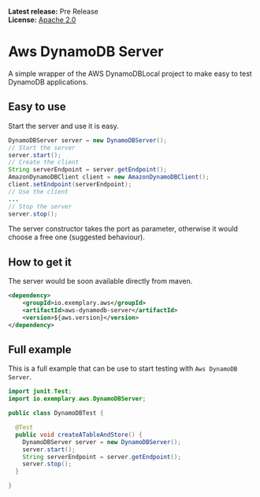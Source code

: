 **Latest release:** Pre Release<br/>
**License:** [Apache 2.0](http://www.apache.org/licenses/LICENSE-2.0)

# Aws DynamoDB Server

A simple wrapper of the AWS DynamoDBLocal project to make easy to test DynamoDB applications.

## Easy to use

Start the server and use it is easy.

```java
DynamoDBServer server = new DynamoDBServer();
// Start the server
server.start();
// Create the client
String serverEndpoint = server.getEndpoint();
AmazonDynamoDBClient client = new AmazonDynamoDBClient();
client.setEndpoint(serverEndpoint);
// Use the client
...
// Stop the server
server.stop();
```

The server constructor takes the port as parameter, otherwise it would choose a free one (suggested behaviour).

## How to get it

The server would be soon available directly from maven.

```xml
<dependency>
    <groupId>io.exemplary.aws</groupId>
    <artifactId>aws-dynamodb-server</artifactId>
    <version>${aws.version}</version>
</dependency>
```
## Full example

This is a full example that can be use to start testing with `Aws DynamoDB Server`.

```java
import junit.Test;
import io.exemplary.aws.DynamoDBServer;

public class DynamoDBTest {

  @Test
  public void createATableAndStore() {
    DynamoDBServer server = new DynamoDBServer();
    server.start();
    String serverEndpoint = server.getEndpoint();
    server.stop();
  }

}
```
